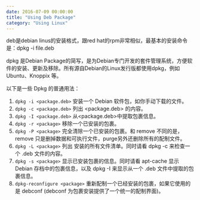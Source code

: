 ```yaml
---
date: 2016-07-09 00:00:00
title: "Using Deb Package"
category: "Using Linux"
---
```


deb是debian linus的安装格式，跟red hat的rpm非常相似，最基本的安装命令是：dpkg -i file.deb

dpkg 是Debian Package的简写，是为Debian专门开发的套件管理系统，方便软件的安装、更新及移除。所有源自Debian的Linux发行版都使用dpkg，例如Ubuntu、Knoppix 等。

以下是一些 Dpkg 的普通用法：

1. `dpkg -i <package.deb>` 安装一个 Debian 软件包，如你手动下载的文件。
2. `dpkg -c <package.deb>` 列出 <package.deb> 的内容。
3. `dpkg -I <package.deb>` 从<package.deb>中提取包裹信息。
4. `dpkg -r <package>` 移除一个已安装的包裹。
5. `dpkg -P <package>` 完全清除一个已安装的包裹。和 remove 不同的是，remove 只是删掉数据和可执行文件，purge另外还删除所有的配制文件。
6. `dpkg -L <package>` 列出 <package> 安装的所有文件清单。同时请看 dpkg -c 来检查一个 .deb 文件的内容。
7. `dpkg -s <package>` 显示已安装包裹的信息。同时请看 apt-cache 显示 Debian 存档中的包裹信息，以及 dpkg -I 来显示从一个 .deb 文件中提取的包裹信息。
8. `dpkg-reconfigure <package>` 重新配制一个已经安装的包裹，如果它使用的是 debconf (debconf 为包裹安装提供了一个统一的配制界面)。
